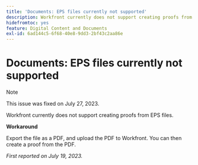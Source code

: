 ```yaml
---
title: 'Documents: EPS files currently not supported'
description: Workfront currently does not support creating proofs from EPS files.
hidefromtoc: yes
feature: Digital Content and Documents
exl-id: 6ad144c5-6f68-40e8-9dd3-2bf43c2aa86e
---
```

# Documents: EPS files currently not supported

<!--WF, WFP-->

>[!NOTE]
>
>This issue was fixed on July 27, 2023.

Workfront currently does not support creating proofs from EPS files.

**Workaround**

Export the file as a PDF, and upload the PDF to Workfront. You can then create a proof from the PDF.

_First reported on July 19, 2023._
